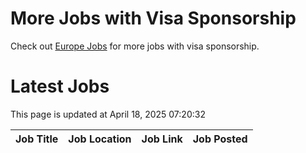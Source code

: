 # More Jobs with Visa Sponsorship

Check out [Europe Jobs](https://github.com/sureshparimi/europejobs#latest-jobs) for more jobs with visa sponsorship.

# Latest Jobs

This page is updated at April 18, 2025 07:20:32

| Job Title | Job Location | Job Link | Job Posted |
| --- | --- | --- | --- |
